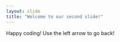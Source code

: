 ```yaml
---
layout: slide
title: "Welcome to our second slide!"
---
```

Happy coding!
Use the left arrow to go back!
